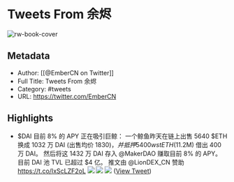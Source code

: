 # Tweets From 余烬

![rw-book-cover](https://pbs.twimg.com/profile_images/1538063339917430784/-XWBxDFr.jpg)

## Metadata
- Author: [[@EmberCN on Twitter]]
- Full Title: Tweets From 余烬
- Category: #tweets
- URL: https://twitter.com/EmberCN

## Highlights
- $DAI 目前 8% 的 APY 正在吸引巨鲸：
  一个鲸鱼昨天在链上出售 5640 $ETH 换成 1032 万 DAI (出售均价 $1830)，并抵押 5400 wstETH($11.2M) 借出 400 万 DAI。
  然后将这 1432 万 DAI 存入 @MakerDAO 赚取目前 8% 的 APY。
  目前 DAI 池 TVL 已超过 $4 亿。
  推文由 @LionDEX_CN 赞助 https://t.co/IxScLZF2oL
  ![](https://pbs.twimg.com/media/F249VwZbUAU1pcw.jpg)
  ![](https://pbs.twimg.com/media/F249W-abAAAUYNV.jpg)
  ![](https://pbs.twimg.com/media/F24_C_fbgAAS6f4.jpg) ([View Tweet](https://twitter.com/EmberCN/status/1688356840697176064))
